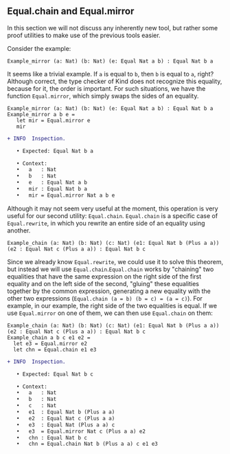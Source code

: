 ## Equal.chain and Equal.mirror

In this section we will not discuss any inherently new tool, but rather some proof utilities to make use of the previous tools easier.

Consider the example:

```rust,ignore
Example_mirror (a: Nat) (b: Nat) (e: Equal Nat a b) : Equal Nat b a
```

It seems like a trivial example. If ``a`` is equal to ``b``, then ``b`` is equal to ``a``, right? Although correct, the type checker of Kind does not recognize this equality, because for it, the order is important. For such situations, we have the function ``Equal.mirror``, which simply swaps the sides of an equality.

```rust,ignore
Example_mirror (a: Nat) (b: Nat) (e: Equal Nat a b) : Equal Nat b a
Example_mirror a b e = 
   let mir = Equal.mirror e
   mir
```

```diff
+ INFO  Inspection.

   • Expected: Equal Nat b a 

   • Context: 
   •   a   : Nat 
   •   b   : Nat 
   •   e   : Equal Nat a b
   •   mir : Equal Nat b a 
   •   mir = Equal.mirror Nat a b e
```

Although it may not seem very useful at the moment, this operation is very useful for our second utility: ``Equal.chain``. ``Equal.chain`` is a specific case of ``Equal.rewrite``, in which you rewrite an entire side of an equality using another.

```rust,ignore
Example_chain (a: Nat) (b: Nat) (c: Nat) (e1: Equal Nat b (Plus a a)) (e2 : Equal Nat c (Plus a a)) : Equal Nat b c
```

Since we already know ``Equal.rewrite``, we could use it to solve this theorem, but instead we will use ``Equal.chain``.``Equal.chain`` works by "chaining" two equalities that have the same expression on the right side of the first equality and on the left side of the second, "gluing" these equalities together by the common expression, generating a new equality with the other two expressions (``Equal.chain (a = b) (b = c) = (a = c)``). For example, in our example, the right side of the two equalities is equal. If we use ``Equal.mirror`` on one of them, we can then use ``Equal.chain`` on them:

```rust,ignore
Example_chain (a: Nat) (b: Nat) (c: Nat) (e1: Equal Nat b (Plus a a)) (e2 : Equal Nat c (Plus a a)) : Equal Nat b c
Example_chain a b c e1 e2 =
  let e3 = Equal.mirror e2
  let chn = Equal.chain e1 e3

```

```diff
+ INFO  Inspection.

   • Expected: Equal Nat b c

   • Context: 
   •   a   : Nat 
   •   b   : Nat 
   •   c   : Nat 
   •   e1  : Equal Nat b (Plus a a) 
   •   e2  : Equal Nat c (Plus a a) 
   •   e3  : Equal Nat (Plus a a) c
   •   e3  = Equal.mirror Nat c (Plus a a) e2
   •   chn : Equal Nat b c
   •   chn = Equal.chain Nat b (Plus a a) c e1 e3
```